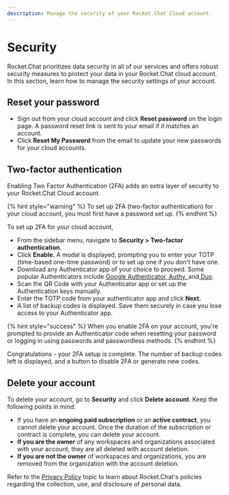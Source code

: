 ```yaml
---
description: Manage the security of your Rocket.Chat Cloud account.
---
```


# Security

Rocket.Chat prioritizes data security in all of our services and offers robust security measures to protect your data in your Rocket.Chat cloud account. In this section, learn how to manage the security settings of your account.

## **Reset your password**&#x20;

* Sign out from your cloud account and click **Reset password** on the login page. A password reset link is sent to your email if it matches an account.&#x20;
* Click **Reset My Password** from the email to update your new passwords for your cloud accounts.

## **Two-factor authentication**

Enabling Two Factor Authentication (2FA) adds an extra layer of security to your Rocket.Chat Cloud account.

{% hint style="warning" %}
To set up 2FA (two-factor authentication) for your cloud account, you must first have a password set up.
{% endhint %}

To set up 2FA for your cloud account,&#x20;

* From the sidebar menu, navigate to **Security > Two-factor authentication**.
* Click **Enable.** A modal is displayed, prompting you to enter your TOTP (time-based one-time password) or to set up one if you don't have one.
* Download any Authenticator app of your choice to proceed. Some popular Authenticators include [Google Authenticator](https://chromewebstore.google.com/detail/authenticator/bhghoamapcdpbohphigoooaddinpkbai),[ Authy, ](https://authy.com/)and[ Duo](https://duo.com/).
* Scan the QR Code with your Authenticator app or set up the Authentication keys manually.
* Enter the TOTP code from your authenticator app and click **Next.**
* A list of backup codes is displayed. Save them securely in case you lose access to your Authenticator app.

{% hint style="success" %}
When you enable 2FA on your account, you're prompted to provide an Authenticator code when resetting your password or logging in using passwords and passwordless methods.
{% endhint %}

Congratulations - your 2FA setup is complete. The number of backup codes left is displayed, and a button to disable 2FA or generate new codes.

## Delete your account

To delete your account, go to **Security** and click **Delete account**. Keep the following points in mind:

* If you have an **ongoing paid subscription** or an **active contract**, you cannot delete your account. Once the duration of the subscription or contract is complete, you can delete your account.
* **If you are the owner** of any workspaces and organizations associated with your account, they are all deleted with account deletion.&#x20;
* **If you are not the owner** of workspaces and organizations, you are removed from the organization with the account deletion.

Refer to the [Privacy Policy](https://docs.rocket.chat/customer-center/legal-center/privacy-policy) topic to learn about Rocket.Chat's policies regarding the collection, use, and disclosure of personal data.

